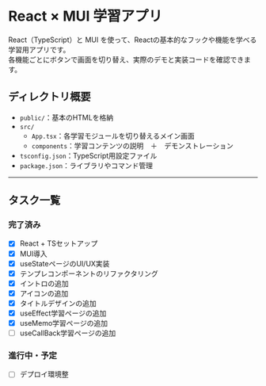 # React × MUI 学習アプリ

React（TypeScript）と MUI を使って、Reactの基本的なフックや機能を学べる学習用アプリです。  
各機能ごとにボタンで画面を切り替え、実際のデモと実装コードを確認できます。

## ディレクトリ概要

- `public/`：基本のHTMLを格納
- `src/`
  - `App.tsx`：各学習モジュールを切り替えるメイン画面
  - `components`：学習コンテンツの説明　＋　デモンストレーション
- `tsconfig.json`：TypeScript用設定ファイル
- `package.json`：ライブラリやコマンド管理

---

## タスク一覧

### 完了済み
- [x] React + TSセットアップ
- [x] MUI導入
- [x] useStateページのUI/UX実装
- [x] テンプレコンポーネントのリファクタリング
- [x] イントロの追加
- [x] アイコンの追加
- [x] タイトルデザインの追加
- [x] useEffect学習ページの追加
- [x] useMemo学習ページの追加
- [ ] useCallBack学習ページの追加

### 進行中・予定

- [ ] デプロイ環境整

